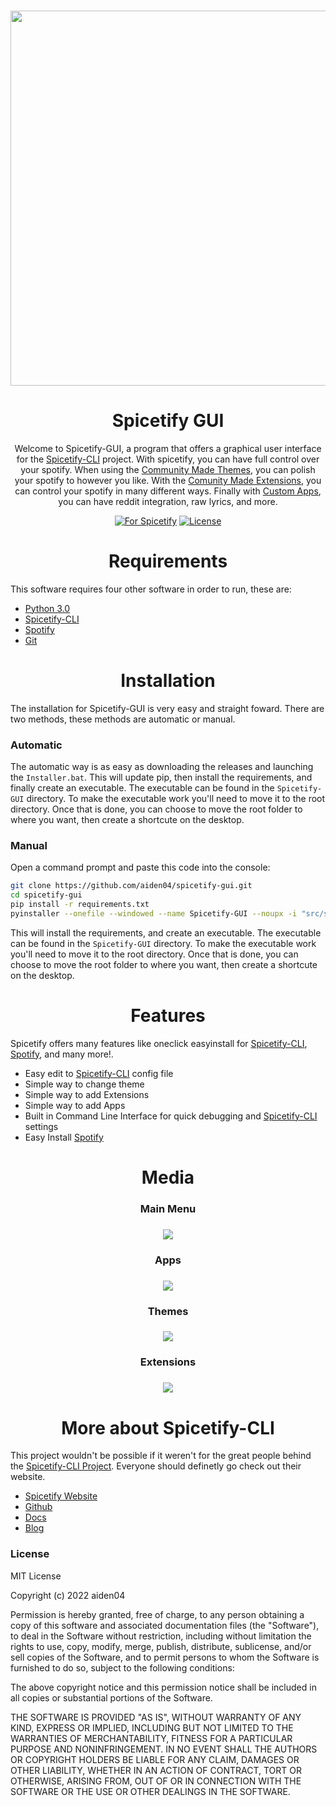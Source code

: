 <h3 align="center"><a href="https://spicetify.app/"><img src="https://user-images.githubusercontent.com/9298623/185500058-09a6bbc4-1326-4d17-96e8-1eb4e6fe1337.png" width="600px"></a></h3>

<h1 align="center">Spicetify GUI</h1>

<p align="center">
  Welcome to Spicetify-GUI, a program that offers a graphical user interface for the <a href="https://spicetify.app">Spicetify-CLI</a> project. With spicetify, you can have full control over your spotify. When using the <a href="https://github.com/spicetify/spicetify-themes">Community Made Themes</a>, you can polish your spotify to however you like. With the <a href="https://github.com/3raxton/spicetify-custom-apps-and-extensions">Comunity Made Extensions</a>, you can control your spotify in many different ways. Finally with <a href="https://github.com/3raxton/spicetify-custom-apps-and-extensions">Custom Apps</a>, you can have reddit integration, raw lyrics, and more.
</p>

<p align="center">
  <a href="https://github.com/search?q=Spicetify"><img src="https://img.shields.io/badge/for-spicetify-E71A0E.svg" alt="For Spicetify"></a>
  <a href="https://github.com/git/git-scm.com/blob/main/MIT-LICENSE.txt"><img src="https://img.shields.io/badge/License-MIT-blue.svg" alt="License"></a>
</p>

<h1 align="center">Requirements</h1>

<p>
  This software requires four other software in order to run, these are:
</p>

<ul>
  <li><a href="https://python.org">Python 3.0</a></li>
  <li><a href="https://spicetify.app">Spicetify-CLI</a></li>
  <li><a href="https://spotify.com">Spotify</a></li>
  <li><a href="https://git-scm.com/">Git</a></li>
</ul>

<h1 align="center">Installation</h1>

<p>
  The installation for Spicetify-GUI is very easy and straight foward. There are two methods, these methods are automatic or manual.
</p>

<h3>Automatic</h3>

The automatic way is as easy as downloading the releases and launching the `Installer.bat`. This will update pip, then install the requirements, and finally create an executable. The executable can be found in the `Spicetify-GUI` directory. To make the executable work you'll need to move it to the root directory. Once that is done, you can choose to move the root folder to where you want, then create a shortcute on the desktop.

<h3>Manual</h3>

<p>
Open a command prompt and paste this code into the console:
</p>

```bash
git clone https://github.com/aiden04/spicetify-gui.git
cd spicetify-gui
pip install -r requirements.txt
pyinstaller --onefile --windowed --name Spicetify-GUI --noupx -i "src/spicetify-logo.ico" --distpath "spicetify-gui" "spicetify.pyw" --clean
```

This will install the requirements, and create an executable. The executable can be found in the `Spicetify-GUI` directory. To make the executable work you'll need to move it to the root directory. Once that is done, you can choose to move the root folder to where you want, then create a shortcute on the desktop.

<h1 align="center">Features</h1>
<p>
Spicetify offers many features like oneclick easyinstall for <a href="https://spicetify.app">Spicetify-CLI</a>, <a href="https://spotify.com">Spotify</a>, and many more!.
</p>

<ul>
  <li>Easy edit to <a href="https://spicetify.app">Spicetify-CLI</a> config file</li>
  <li>Simple way to change theme</li>
  <li>Simple way to add Extensions</i>
  <li>Simple way to add Apps</li>
  <li>Built in Command Line Interface for quick debugging and <a href="https://spicetify.app">Spicetify-CLI</a> settings</li>
  <li>Easy Install <a href="https://spicetify.app>Spicetify-CLI</a></li>
  <li>Easy Install <a href="https://spotify.com">Spotify</a></li>
</ul>

<h1 align="center">Media</h1>

<h3 align="center">Main Menu</h3>
<h3 align="center"><img src="https://user-images.githubusercontent.com/9298623/185735748-ef7bf67a-716e-469c-9182-96cdd8ad9b65.png"></h3>

<h3 align ="center">Apps</h3>
<h3 align="center"><img src="https://user-images.githubusercontent.com/9298623/185522408-819b1a39-a731-4573-96ed-63ce8dcf7d12.png"></h3>

<h3 align="center">Themes</h3>
<h3 align="center"><img src="https://user-images.githubusercontent.com/9298623/185522483-5ae9ac89-d524-4f58-bccd-1f946c433cdd.png"></h3>

<h3 align="center">Extensions</h3>
<h3 align="center"><img src="https://user-images.githubusercontent.com/9298623/185522527-8574a1ed-e73f-4d68-a0e2-f3f699e9160d.png"></h3>

<h1 align="center">More about Spicetify-CLI</h1>

<p>
  This project wouldn't be possible if it weren't for the great people behind the <a href="https://spicetify.app">Spicetify-CLI Project</a>. Everyone should definetly go check out their website.
</p>

<ul> 
  <li><a href="https://spicetify.app">Spicetify Website</a></li>
  <li><a href="https://github.com/spicetify/spicetify-cli">Github</a></li>
  <li><a href="https://spicetify.app/docs/getting-started">Docs</a></li>
  <li><a href="https://spicetify.app/blog">Blog</a></li>
</ul>

<h3>License</h3>
<p>
MIT License

Copyright (c) 2022 aiden04

Permission is hereby granted, free of charge, to any person obtaining a copy of this software and associated documentation files (the "Software"), to deal in the Software without restriction, including without limitation the rights to use, copy, modify, merge, publish, distribute, sublicense, and/or sell copies of the Software, and to permit persons to whom the Software is furnished to do so, subject to the following conditions:

The above copyright notice and this permission notice shall be included in all copies or substantial portions of the Software.

THE SOFTWARE IS PROVIDED "AS IS", WITHOUT WARRANTY OF ANY KIND, EXPRESS OR IMPLIED, INCLUDING BUT NOT LIMITED TO THE WARRANTIES OF MERCHANTABILITY, FITNESS FOR A PARTICULAR PURPOSE AND NONINFRINGEMENT. IN NO EVENT SHALL THE AUTHORS OR COPYRIGHT HOLDERS BE LIABLE FOR ANY CLAIM, DAMAGES OR OTHER LIABILITY, WHETHER IN AN ACTION OF CONTRACT, TORT OR OTHERWISE, ARISING FROM, OUT OF OR IN CONNECTION WITH THE SOFTWARE OR THE USE OR OTHER DEALINGS IN THE SOFTWARE.
</p>
